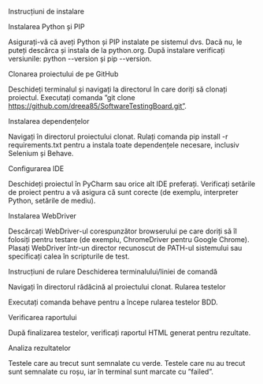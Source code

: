 Instrucțiuni de instalare

Instalarea Python și PIP

Asigurați-vă că aveți Python și PIP instalate pe sistemul dvs. Dacă nu, le puteți descărca și instala de la python.org.
După instalare verificați versiunile: python --version și pip --version.



Clonarea proiectului de pe GitHub

Deschideți terminalul și navigați la directorul în care doriți să clonați proiectul.
Executați comanda ”git clone https://github.com/dreea85/SoftwareTestingBoard.git”.

Instalarea dependențelor

Navigați în directorul proiectului clonat.
Rulați comanda pip install -r requirements.txt pentru a instala toate dependențele necesare, inclusiv Selenium și Behave.

Configurarea IDE

Deschideți proiectul în PyCharm sau orice alt IDE preferați.
Verificați setările de proiect pentru a vă asigura că sunt corecte (de exemplu, interpreter Python, setările de mediu).




Instalarea WebDriver

Descărcați WebDriver-ul corespunzător browserului pe care doriți să îl folosiți pentru testare (de exemplu, ChromeDriver pentru Google Chrome).
Plasați WebDriver într-un director recunoscut de PATH-ul sistemului sau specificați calea în scripturile de test.

Instrucțiuni de rulare
Deschiderea terminalului/liniei de comandă

Navigați în directorul rădăcină al proiectului clonat.
Rularea testelor

Executați comanda behave pentru a începe rularea testelor BDD.


Verificarea raportului

După finalizarea testelor, verificați raportul HTML generat pentru rezultate.

Analiza rezultatelor

Testele care au trecut sunt semnalate cu verde.
Testele care nu au trecut sunt semnalate cu roșu, iar în terminal sunt marcate cu ”failed”.


